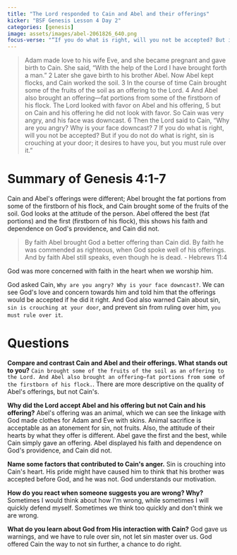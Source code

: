 ```yaml
---
title: "The Lord responded to Cain and Abel and their offerings"
kicker: "BSF Genesis Lesson 4 Day 2"
categories: [genesis]
image: assets/images/abel-2061826_640.png
focus-verse: "“If you do what is right, will you not be accepted? But if you do not do what is right, sin is crouching at your door; it desires to have you, but you must rule over it.” – Genesis 4:7"
---
```


> Adam made love to his wife Eve, and she became pregnant and gave birth to Cain. She said, “With the help of the Lord I have brought forth a man.” 2 Later she gave birth to his brother Abel.
> Now Abel kept flocks, and Cain worked the soil. 3 In the course of time Cain brought some of the fruits of the soil as an offering to the Lord. 4 And Abel also brought an offering—fat portions from some of the firstborn of his flock. The Lord looked with favor on Abel and his offering, 5 but on Cain and his offering he did not look with favor. So Cain was very angry, and his face was downcast.
> 6 Then the Lord said to Cain, “Why are you angry? Why is your face downcast? 7 If you do what is right, will you not be accepted? But if you do not do what is right, sin is crouching at your door; it desires to have you, but you must rule over it.”

# Summary of Genesis 4:1-7

Cain and Abel's offerings were different; Abel brought the fat portions from some of the firstborn of his flock, and Cain brought some of the fruits of the soil. God looks at the attitude of the person. Abel offered the best (fat portions) and the first (firstborn of his flock), this shows his faith and dependence on God's providence, and Cain did not.

> By faith Abel brought God a better offering than Cain did. By faith he was commended as righteous, when God spoke well of his offerings. And by faith Abel still speaks, even though he is dead. - Hebrews 11:4

God was more concerned with faith in the heart when we worship him.

God asked Cain, `Why are you angry? Why is your face downcast?`. We can see God's love and concern towards him and told him that the offerings would be accepted if he did it right. And God also warned Cain about sin, `sin is crouching at your door`, and prevent sin from ruling over him, `you must rule over it`.

# Questions

**Compare and contrast Cain and Abel and their offerings. What stands out to you?** `Cain brought some of the fruits of the soil as an offering to the Lord. And Abel also brought an offering—fat portions from some of the firstborn of his flock.`. There are more descriptive on the quality of Abel's offerings, but not Cain's.

**Why did the Lord accept Abel and his offering but not Cain and his offering?** Abel's offering was an animal, which we can see the linkage with God made clothes for Adam and Eve with skins. Animal sacrifice is acceptable as an atonement for sin, not fruits. Also, the attitude of their hearts by what they offer is different. Abel gave the first and the best, while Cain simply gave an offering. Abel displayed his faith and dependence on God's providence, and Cain did not.

**Name some factors that contributed to Cain's anger.** Sin is crouching into Cain's heart. His pride might have caused him to think that his brother was accepted before God, and he was not. God understands our motivation.

**How do you react when someone suggests you are wrong? Why?** Sometimes I would think about how I'm wrong, while sometimes I will quickly defend myself. Sometimes we think too quickly and don't think we are wrong.

**What do you learn about God from His interaction with Cain?** God gave us warnings, and we have to rule over sin, not let sin master over us. God offered Cain the way to not sin further, a chance to do right.